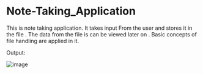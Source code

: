 # Note-Taking_Application
This is  note taking application. It takes input From the user and stores it in the file . The data from the file is can be viewed later on . Basic concepts of file handling are applied in it.

Output:

![image](https://user-images.githubusercontent.com/64760966/126655043-c81668d0-90d8-4f62-982a-79325c333b2b.png)
